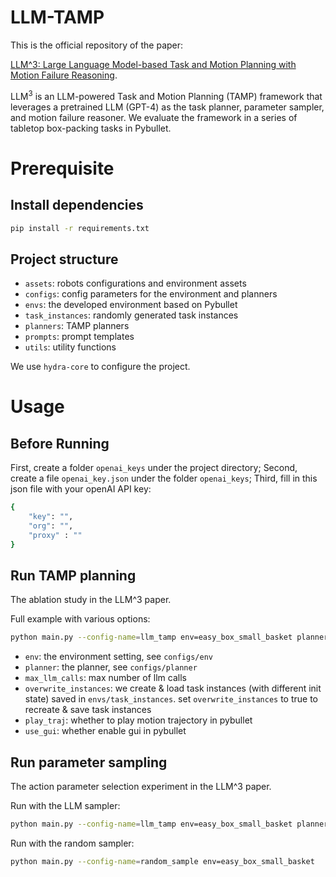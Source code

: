# LLM-TAMP

This is the official repository of the paper:

[LLM^3: Large Language Model-based Task and Motion Planning with Motion Failure Reasoning](https://arxiv.org/abs/2403.11552). 

$\text{LLM}^3$ is an LLM-powered Task and Motion Planning (TAMP) framework that leverages a pretrained LLM (GPT-4) as the task planner, parameter sampler, and motion failure reasoner. We evaluate the framework in a series of tabletop box-packing tasks in Pybullet.

# Prerequisite

## Install dependencies

```bash
pip install -r requirements.txt
```

## Project structure
- `assets`: robots configurations and environment assets
- `configs`: config parameters for the environment and planners
- `envs`: the developed environment based on Pybullet
- `task_instances`: randomly generated task instances
- `planners`: TAMP planners
- `prompts`: prompt templates
- `utils`: utility functions

We use `hydra-core` to configure the project.


# Usage

## Before Running

First, create a folder `openai_keys` under the project directory; Second, create a file `openai_key.json` under the folder `openai_keys`; Third, fill in this json file with your openAI API key:

```bash
{
    "key": "",
    "org": "",
    "proxy" : ""
}
```

## Run TAMP planning
The ablation study in the LLM^3 paper.

Full example with various options:

```bash
python main.py --config-name=llm_tamp env=easy_box_small_basket planner=llm_backtrack max_llm_calls=10 overwrite_instances=true play_traj=true use_gui=true
```

- `env`: the environment setting, see `configs/env`
- `planner`: the planner, see `configs/planner`
- `max_llm_calls`: max number of llm calls
- `overwrite_instances`: we create & load task instances (with different init state) saved in `envs/task_instances`. set `overwrite_instances` to true to recreate & save task instances
- `play_traj`: whether to play motion trajectory in pybullet
- `use_gui`: whether enable gui in pybullet

## Run parameter sampling
The action parameter selection experiment in the LLM^3 paper.

Run with the LLM sampler:

```bash
python main.py --config-name=llm_tamp env=easy_box_small_basket planner=llm_sample_params max_llm_calls=10 play_traj=true use_gui=true
```

Run with the random sampler:

```bash
python main.py --config-name=random_sample env=easy_box_small_basket
```
